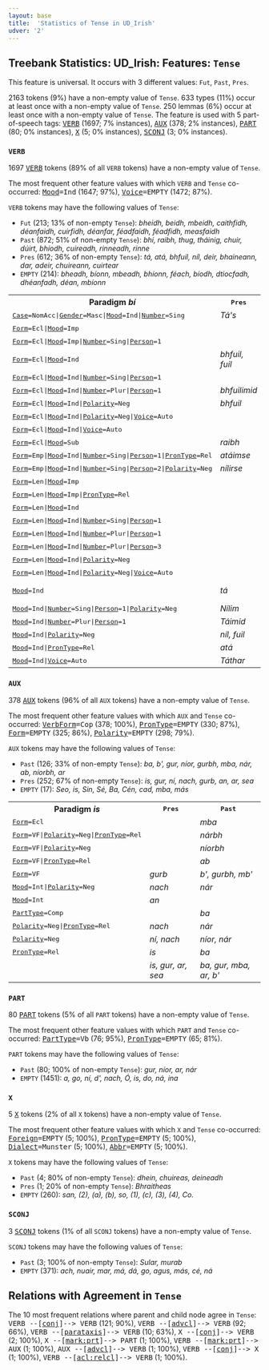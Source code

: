 ```yaml
---
layout: base
title:  'Statistics of Tense in UD_Irish'
udver: '2'
---
```


## Treebank Statistics: UD_Irish: Features: `Tense`

This feature is universal.
It occurs with 3 different values: `Fut`, `Past`, `Pres`.

2163 tokens (9%) have a non-empty value of `Tense`.
633 types (11%) occur at least once with a non-empty value of `Tense`.
250 lemmas (6%) occur at least once with a non-empty value of `Tense`.
The feature is used with 5 part-of-speech tags: <tt><a href="ga-pos-VERB.html">VERB</a></tt> (1697; 7% instances), <tt><a href="ga-pos-AUX.html">AUX</a></tt> (378; 2% instances), <tt><a href="ga-pos-PART.html">PART</a></tt> (80; 0% instances), <tt><a href="ga-pos-X.html">X</a></tt> (5; 0% instances), <tt><a href="ga-pos-SCONJ.html">SCONJ</a></tt> (3; 0% instances).

### `VERB`

1697 <tt><a href="ga-pos-VERB.html">VERB</a></tt> tokens (89% of all `VERB` tokens) have a non-empty value of `Tense`.

The most frequent other feature values with which `VERB` and `Tense` co-occurred: <tt><a href="ga-feat-Mood.html">Mood</a></tt><tt>=Ind</tt> (1647; 97%), <tt><a href="ga-feat-Voice.html">Voice</a></tt><tt>=EMPTY</tt> (1472; 87%).

`VERB` tokens may have the following values of `Tense`:

* `Fut` (213; 13% of non-empty `Tense`): <em>bheidh, beidh, mbeidh, caithfidh, déanfaidh, cuirfidh, déanfar, féadfaidh, féadfidh, measfaidh</em>
* `Past` (872; 51% of non-empty `Tense`): <em>bhí, raibh, thug, tháinig, chuir, dúirt, bhíodh, cuireadh, rinneadh, rinne</em>
* `Pres` (612; 36% of non-empty `Tense`): <em>tá, atá, bhfuil, níl, deir, bhaineann, dar, adeir, chuireann, cuirtear</em>
* `EMPTY` (214): <em>bheadh, bíonn, mbeadh, bhíonn, féach, bíodh, dtiocfadh, dhéanfadh, déan, mbíonn</em>

<table>
  <tr><th>Paradigm <i>bí</i></th><th><tt>Pres</tt></th><th><tt>Fut</tt></th><th><tt>Past</tt></th></tr>
  <tr><td><tt><tt><a href="ga-feat-Case.html">Case</a></tt><tt>=NomAcc</tt>|<tt><a href="ga-feat-Gender.html">Gender</a></tt><tt>=Masc</tt>|<tt><a href="ga-feat-Mood.html">Mood</a></tt><tt>=Ind</tt>|<tt><a href="ga-feat-Number.html">Number</a></tt><tt>=Sing</tt></tt></td><td><em>Tá's</em></td><td></td><td></td></tr>
  <tr><td><tt><tt><a href="ga-feat-Form.html">Form</a></tt><tt>=Ecl</tt>|<tt><a href="ga-feat-Mood.html">Mood</a></tt><tt>=Imp</tt></tt></td><td></td><td></td><td><em>mbíodh</em></td></tr>
  <tr><td><tt><tt><a href="ga-feat-Form.html">Form</a></tt><tt>=Ecl</tt>|<tt><a href="ga-feat-Mood.html">Mood</a></tt><tt>=Imp</tt>|<tt><a href="ga-feat-Number.html">Number</a></tt><tt>=Sing</tt>|<tt><a href="ga-feat-Person.html">Person</a></tt><tt>=1</tt></tt></td><td></td><td></td><td><em>mbínn</em></td></tr>
  <tr><td><tt><tt><a href="ga-feat-Form.html">Form</a></tt><tt>=Ecl</tt>|<tt><a href="ga-feat-Mood.html">Mood</a></tt><tt>=Ind</tt></tt></td><td><em>bhfuil, fuil</em></td><td><em>mbeidh</em></td><td><em>raibh</em></td></tr>
  <tr><td><tt><tt><a href="ga-feat-Form.html">Form</a></tt><tt>=Ecl</tt>|<tt><a href="ga-feat-Mood.html">Mood</a></tt><tt>=Ind</tt>|<tt><a href="ga-feat-Number.html">Number</a></tt><tt>=Sing</tt>|<tt><a href="ga-feat-Person.html">Person</a></tt><tt>=1</tt></tt></td><td></td><td></td><td><em>rabhas</em></td></tr>
  <tr><td><tt><tt><a href="ga-feat-Form.html">Form</a></tt><tt>=Ecl</tt>|<tt><a href="ga-feat-Mood.html">Mood</a></tt><tt>=Ind</tt>|<tt><a href="ga-feat-Number.html">Number</a></tt><tt>=Plur</tt>|<tt><a href="ga-feat-Person.html">Person</a></tt><tt>=1</tt></tt></td><td><em>bhfuilimid</em></td><td></td><td></td></tr>
  <tr><td><tt><tt><a href="ga-feat-Form.html">Form</a></tt><tt>=Ecl</tt>|<tt><a href="ga-feat-Mood.html">Mood</a></tt><tt>=Ind</tt>|<tt><a href="ga-feat-Polarity.html">Polarity</a></tt><tt>=Neg</tt></tt></td><td><em>bhfuil</em></td><td><em>mbeidh</em></td><td></td></tr>
  <tr><td><tt><tt><a href="ga-feat-Form.html">Form</a></tt><tt>=Ecl</tt>|<tt><a href="ga-feat-Mood.html">Mood</a></tt><tt>=Ind</tt>|<tt><a href="ga-feat-Polarity.html">Polarity</a></tt><tt>=Neg</tt>|<tt><a href="ga-feat-Voice.html">Voice</a></tt><tt>=Auto</tt></tt></td><td></td><td><em>mbeifear</em></td><td></td></tr>
  <tr><td><tt><tt><a href="ga-feat-Form.html">Form</a></tt><tt>=Ecl</tt>|<tt><a href="ga-feat-Mood.html">Mood</a></tt><tt>=Ind</tt>|<tt><a href="ga-feat-Voice.html">Voice</a></tt><tt>=Auto</tt></tt></td><td></td><td></td><td><em>rabhthas</em></td></tr>
  <tr><td><tt><tt><a href="ga-feat-Form.html">Form</a></tt><tt>=Ecl</tt>|<tt><a href="ga-feat-Mood.html">Mood</a></tt><tt>=Sub</tt></tt></td><td><em>raibh</em></td><td></td><td></td></tr>
  <tr><td><tt><tt><a href="ga-feat-Form.html">Form</a></tt><tt>=Emp</tt>|<tt><a href="ga-feat-Mood.html">Mood</a></tt><tt>=Ind</tt>|<tt><a href="ga-feat-Number.html">Number</a></tt><tt>=Sing</tt>|<tt><a href="ga-feat-Person.html">Person</a></tt><tt>=1</tt>|<tt><a href="ga-feat-PronType.html">PronType</a></tt><tt>=Rel</tt></tt></td><td><em>atáimse</em></td><td></td><td></td></tr>
  <tr><td><tt><tt><a href="ga-feat-Form.html">Form</a></tt><tt>=Emp</tt>|<tt><a href="ga-feat-Mood.html">Mood</a></tt><tt>=Ind</tt>|<tt><a href="ga-feat-Number.html">Number</a></tt><tt>=Sing</tt>|<tt><a href="ga-feat-Person.html">Person</a></tt><tt>=2</tt>|<tt><a href="ga-feat-Polarity.html">Polarity</a></tt><tt>=Neg</tt></tt></td><td><em>nílirse</em></td><td></td><td></td></tr>
  <tr><td><tt><tt><a href="ga-feat-Form.html">Form</a></tt><tt>=Len</tt>|<tt><a href="ga-feat-Mood.html">Mood</a></tt><tt>=Imp</tt></tt></td><td></td><td></td><td><em>bhíodh</em></td></tr>
  <tr><td><tt><tt><a href="ga-feat-Form.html">Form</a></tt><tt>=Len</tt>|<tt><a href="ga-feat-Mood.html">Mood</a></tt><tt>=Imp</tt>|<tt><a href="ga-feat-PronType.html">PronType</a></tt><tt>=Rel</tt></tt></td><td></td><td></td><td><em>bhíos</em></td></tr>
  <tr><td><tt><tt><a href="ga-feat-Form.html">Form</a></tt><tt>=Len</tt>|<tt><a href="ga-feat-Mood.html">Mood</a></tt><tt>=Ind</tt></tt></td><td></td><td><em>bheidh</em></td><td><em>bhí</em></td></tr>
  <tr><td><tt><tt><a href="ga-feat-Form.html">Form</a></tt><tt>=Len</tt>|<tt><a href="ga-feat-Mood.html">Mood</a></tt><tt>=Ind</tt>|<tt><a href="ga-feat-Number.html">Number</a></tt><tt>=Sing</tt>|<tt><a href="ga-feat-Person.html">Person</a></tt><tt>=1</tt></tt></td><td></td><td></td><td><em>bhíos</em></td></tr>
  <tr><td><tt><tt><a href="ga-feat-Form.html">Form</a></tt><tt>=Len</tt>|<tt><a href="ga-feat-Mood.html">Mood</a></tt><tt>=Ind</tt>|<tt><a href="ga-feat-Number.html">Number</a></tt><tt>=Plur</tt>|<tt><a href="ga-feat-Person.html">Person</a></tt><tt>=1</tt></tt></td><td></td><td><em>bheimid</em></td><td><em>Bhíomar</em></td></tr>
  <tr><td><tt><tt><a href="ga-feat-Form.html">Form</a></tt><tt>=Len</tt>|<tt><a href="ga-feat-Mood.html">Mood</a></tt><tt>=Ind</tt>|<tt><a href="ga-feat-Number.html">Number</a></tt><tt>=Plur</tt>|<tt><a href="ga-feat-Person.html">Person</a></tt><tt>=3</tt></tt></td><td></td><td></td><td><em>bhíodar</em></td></tr>
  <tr><td><tt><tt><a href="ga-feat-Form.html">Form</a></tt><tt>=Len</tt>|<tt><a href="ga-feat-Mood.html">Mood</a></tt><tt>=Ind</tt>|<tt><a href="ga-feat-Polarity.html">Polarity</a></tt><tt>=Neg</tt></tt></td><td></td><td><em>bheidh</em></td><td><em>raibh</em></td></tr>
  <tr><td><tt><tt><a href="ga-feat-Form.html">Form</a></tt><tt>=Len</tt>|<tt><a href="ga-feat-Mood.html">Mood</a></tt><tt>=Ind</tt>|<tt><a href="ga-feat-Polarity.html">Polarity</a></tt><tt>=Neg</tt>|<tt><a href="ga-feat-Voice.html">Voice</a></tt><tt>=Auto</tt></tt></td><td></td><td></td><td><em>rabhthas</em></td></tr>
  <tr><td><tt><tt><a href="ga-feat-Mood.html">Mood</a></tt><tt>=Ind</tt></tt></td><td><em>tá</em></td><td><em>beidh, bhéidh</em></td><td><em>raibh</em></td></tr>
  <tr><td><tt><tt><a href="ga-feat-Mood.html">Mood</a></tt><tt>=Ind</tt>|<tt><a href="ga-feat-Number.html">Number</a></tt><tt>=Sing</tt>|<tt><a href="ga-feat-Person.html">Person</a></tt><tt>=1</tt>|<tt><a href="ga-feat-Polarity.html">Polarity</a></tt><tt>=Neg</tt></tt></td><td><em>Nílim</em></td><td></td><td></td></tr>
  <tr><td><tt><tt><a href="ga-feat-Mood.html">Mood</a></tt><tt>=Ind</tt>|<tt><a href="ga-feat-Number.html">Number</a></tt><tt>=Plur</tt>|<tt><a href="ga-feat-Person.html">Person</a></tt><tt>=1</tt></tt></td><td><em>Táimid</em></td><td></td><td></td></tr>
  <tr><td><tt><tt><a href="ga-feat-Mood.html">Mood</a></tt><tt>=Ind</tt>|<tt><a href="ga-feat-Polarity.html">Polarity</a></tt><tt>=Neg</tt></tt></td><td><em>níl, fuil</em></td><td></td><td></td></tr>
  <tr><td><tt><tt><a href="ga-feat-Mood.html">Mood</a></tt><tt>=Ind</tt>|<tt><a href="ga-feat-PronType.html">PronType</a></tt><tt>=Rel</tt></tt></td><td><em>atá</em></td><td></td><td></td></tr>
  <tr><td><tt><tt><a href="ga-feat-Mood.html">Mood</a></tt><tt>=Ind</tt>|<tt><a href="ga-feat-Voice.html">Voice</a></tt><tt>=Auto</tt></tt></td><td><em>Táthar</em></td><td></td><td></td></tr>
</table>

### `AUX`

378 <tt><a href="ga-pos-AUX.html">AUX</a></tt> tokens (96% of all `AUX` tokens) have a non-empty value of `Tense`.

The most frequent other feature values with which `AUX` and `Tense` co-occurred: <tt><a href="ga-feat-VerbForm.html">VerbForm</a></tt><tt>=Cop</tt> (378; 100%), <tt><a href="ga-feat-PronType.html">PronType</a></tt><tt>=EMPTY</tt> (330; 87%), <tt><a href="ga-feat-Form.html">Form</a></tt><tt>=EMPTY</tt> (325; 86%), <tt><a href="ga-feat-Polarity.html">Polarity</a></tt><tt>=EMPTY</tt> (298; 79%).

`AUX` tokens may have the following values of `Tense`:

* `Past` (126; 33% of non-empty `Tense`): <em>ba, b', gur, níor, gurbh, mba, nár, ab, níorbh, ar</em>
* `Pres` (252; 67% of non-empty `Tense`): <em>is, gur, ní, nach, gurb, an, ar, sea</em>
* `EMPTY` (17): <em>Seo, is, Sin, Sé, Ba, Cén, cad, mba, más</em>

<table>
  <tr><th>Paradigm <i>is</i></th><th><tt>Pres</tt></th><th><tt>Past</tt></th></tr>
  <tr><td><tt><tt><a href="ga-feat-Form.html">Form</a></tt><tt>=Ecl</tt></tt></td><td></td><td><em>mba</em></td></tr>
  <tr><td><tt><tt><a href="ga-feat-Form.html">Form</a></tt><tt>=VF</tt>|<tt><a href="ga-feat-Polarity.html">Polarity</a></tt><tt>=Neg</tt>|<tt><a href="ga-feat-PronType.html">PronType</a></tt><tt>=Rel</tt></tt></td><td></td><td><em>nárbh</em></td></tr>
  <tr><td><tt><tt><a href="ga-feat-Form.html">Form</a></tt><tt>=VF</tt>|<tt><a href="ga-feat-Polarity.html">Polarity</a></tt><tt>=Neg</tt></tt></td><td></td><td><em>níorbh</em></td></tr>
  <tr><td><tt><tt><a href="ga-feat-Form.html">Form</a></tt><tt>=VF</tt>|<tt><a href="ga-feat-PronType.html">PronType</a></tt><tt>=Rel</tt></tt></td><td></td><td><em>ab</em></td></tr>
  <tr><td><tt><tt><a href="ga-feat-Form.html">Form</a></tt><tt>=VF</tt></tt></td><td><em>gurb</em></td><td><em>b', gurbh, mb'</em></td></tr>
  <tr><td><tt><tt><a href="ga-feat-Mood.html">Mood</a></tt><tt>=Int</tt>|<tt><a href="ga-feat-Polarity.html">Polarity</a></tt><tt>=Neg</tt></tt></td><td><em>nach</em></td><td><em>nár</em></td></tr>
  <tr><td><tt><tt><a href="ga-feat-Mood.html">Mood</a></tt><tt>=Int</tt></tt></td><td><em>an</em></td><td></td></tr>
  <tr><td><tt><tt><a href="ga-feat-PartType.html">PartType</a></tt><tt>=Comp</tt></tt></td><td></td><td><em>ba</em></td></tr>
  <tr><td><tt><tt><a href="ga-feat-Polarity.html">Polarity</a></tt><tt>=Neg</tt>|<tt><a href="ga-feat-PronType.html">PronType</a></tt><tt>=Rel</tt></tt></td><td><em>nach</em></td><td><em>nár</em></td></tr>
  <tr><td><tt><tt><a href="ga-feat-Polarity.html">Polarity</a></tt><tt>=Neg</tt></tt></td><td><em>ní, nach</em></td><td><em>níor, nár</em></td></tr>
  <tr><td><tt><tt><a href="ga-feat-PronType.html">PronType</a></tt><tt>=Rel</tt></tt></td><td><em>is</em></td><td><em>ba</em></td></tr>
  <tr><td><tt></tt></td><td><em>is, gur, ar, sea</em></td><td><em>ba, gur, mba, ar, b'</em></td></tr>
</table>

### `PART`

80 <tt><a href="ga-pos-PART.html">PART</a></tt> tokens (5% of all `PART` tokens) have a non-empty value of `Tense`.

The most frequent other feature values with which `PART` and `Tense` co-occurred: <tt><a href="ga-feat-PartType.html">PartType</a></tt><tt>=Vb</tt> (76; 95%), <tt><a href="ga-feat-PronType.html">PronType</a></tt><tt>=EMPTY</tt> (65; 81%).

`PART` tokens may have the following values of `Tense`:

* `Past` (80; 100% of non-empty `Tense`): <em>gur, níor, ar, nár</em>
* `EMPTY` (1451): <em>a, go, ní, d', nach, Ó, is, do, ná, ina</em>

### `X`

5 <tt><a href="ga-pos-X.html">X</a></tt> tokens (2% of all `X` tokens) have a non-empty value of `Tense`.

The most frequent other feature values with which `X` and `Tense` co-occurred: <tt><a href="ga-feat-Foreign.html">Foreign</a></tt><tt>=EMPTY</tt> (5; 100%), <tt><a href="ga-feat-PronType.html">PronType</a></tt><tt>=EMPTY</tt> (5; 100%), <tt><a href="ga-feat-Dialect.html">Dialect</a></tt><tt>=Munster</tt> (5; 100%), <tt><a href="ga-feat-Abbr.html">Abbr</a></tt><tt>=EMPTY</tt> (5; 100%).

`X` tokens may have the following values of `Tense`:

* `Past` (4; 80% of non-empty `Tense`): <em>dhein, chuireas, deineadh</em>
* `Pres` (1; 20% of non-empty `Tense`): <em>Bhraitheas</em>
* `EMPTY` (260): <em>san, (2), (a), (b), so, (1), (c), (3), (4), Co.</em>

### `SCONJ`

3 <tt><a href="ga-pos-SCONJ.html">SCONJ</a></tt> tokens (1% of all `SCONJ` tokens) have a non-empty value of `Tense`.

`SCONJ` tokens may have the following values of `Tense`:

* `Past` (3; 100% of non-empty `Tense`): <em>Sular, murab</em>
* `EMPTY` (371): <em>ach, nuair, mar, má, dá, go, agus, más, cé, ná</em>

## Relations with Agreement in `Tense`

The 10 most frequent relations where parent and child node agree in `Tense`:
<tt>VERB --[<tt><a href="ga-dep-conj.html">conj</a></tt>]--> VERB</tt> (121; 90%),
<tt>VERB --[<tt><a href="ga-dep-advcl.html">advcl</a></tt>]--> VERB</tt> (92; 66%),
<tt>VERB --[<tt><a href="ga-dep-parataxis.html">parataxis</a></tt>]--> VERB</tt> (10; 63%),
<tt>X --[<tt><a href="ga-dep-conj.html">conj</a></tt>]--> VERB</tt> (2; 100%),
<tt>X --[<tt><a href="ga-dep-mark-prt.html">mark:prt</a></tt>]--> PART</tt> (1; 100%),
<tt>VERB --[<tt><a href="ga-dep-mark-prt.html">mark:prt</a></tt>]--> AUX</tt> (1; 100%),
<tt>AUX --[<tt><a href="ga-dep-advcl.html">advcl</a></tt>]--> VERB</tt> (1; 100%),
<tt>VERB --[<tt><a href="ga-dep-conj.html">conj</a></tt>]--> X</tt> (1; 100%),
<tt>VERB --[<tt><a href="ga-dep-acl-relcl.html">acl:relcl</a></tt>]--> VERB</tt> (1; 100%).

